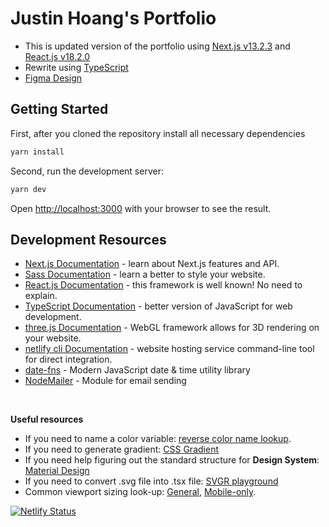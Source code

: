 # Justin Hoang's Portfolio

- This is updated version of the portfolio using [Next.js v13.2.3](https://nextjs.org/) and [React.js v18.2.0](https://reactjs.org/)
- Rewrite using [TypeScript](https://www.typescriptlang.org/)
- [Figma Design](https://www.figma.com/file/jkCvoSXzaDnsWSAHJiLucR/Justin-Hoang-Logo?node-id=0%3A1&t=9JGXkOoO39PK80zP-1)

## Getting Started

First, after you cloned the repository install all necessary dependencies

```bash
yarn install
```

Second, run the development server:

```bash
yarn dev
```

Open [http://localhost:3000](http://localhost:3000) with your browser to see the result.

<!-- TODO: Adding docs on create build through netlify cli -->

## Development Resources

- [Next.js Documentation](https://nextjs.org/docs) - learn about Next.js features and API.
- [Sass Documentation](https://sass-lang.com/documentation/) - learn a better to style your website.
- [React.js Documentation](https://reactjs.org/docs/getting-started.html) - this framework is well known! No need to explain.
- [TypeScript Documentation](https://www.typescriptlang.org/docs/handbook/intro.html) - better version of JavaScript for web development.
- [three.js Documentation](https://threejs.org/docs/index.html#manual/en/introduction/Creating-a-scene) - WebGL framework allows for 3D rendering on your website.
- [netlify cli Documentation](https://cli.netlify.com/) - website hosting service command-line tool for direct integration.
- [date-fns](https://date-fns.org/) - Modern JavaScript date & time utility library
- [NodeMailer](https://nodemailer.com/about/) - Module for email sending

<br/>

**Useful resources**

- If you need to name a color variable: [reverse color name lookup](https://www.color-name.com/).
- If you need to generate gradient: [CSS Gradient](https://cssgradient.io/)
- If you need help figuring out the standard structure for **Design System**: [Material Design](https://m3.material.io/foundations)
- If you need to convert .svg file into .tsx file: [SVGR playground](https://react-svgr.com/playground/?typescript=true)
- Common viewport sizing look-up: [General](https://yesviz.com/viewport/), [Mobile-only](https://www.icwebdesign.co.uk/common-viewport-sizes).

[![Netlify Status](https://api.netlify.com/api/v1/badges/ae6e4ecf-512f-4617-bea8-8f1e01e619e0/deploy-status)](https://app.netlify.com/sites/justinhoang/deploys)